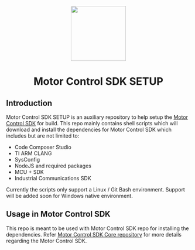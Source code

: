 <div align="center">

<img src="https://upload.wikimedia.org/wikipedia/commons/b/ba/TexasInstruments-Logo.svg" width="150"> 

# Motor Control SDK SETUP

</div>

## Introduction

Motor Control SDK SETUP is an auxiliary repository to help setup the [Motor Control SDK](https://github.com/TexasInstruments/motor-control-sdk) 
for build. This repo mainly contains shell scripts which will download and install the dependencies 
for Motor Control SDK which includes but are not limited to:

- Code Composer Studio
- TI ARM CLANG
- SysConfig
- NodeJS and required packages
- MCU + SDK
- Industrial Communications SDK

Currently the scripts only support a Linux / Git Bash environment. Support will 
be added soon for Windows native environment.

## Usage in Motor Control SDK

This repo is meant to be used with Motor Control SDK repo for installing the dependencies. 
Refer [Motor Control SDK Core repository](https://github.com/TexasInstruments/motor-control-sdk) for 
more details regarding the Motor Control SDK.
